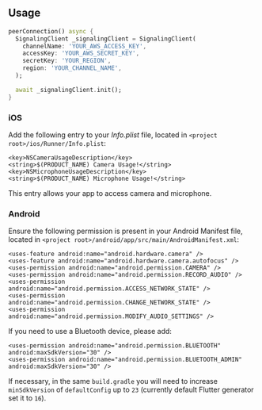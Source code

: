 <!--
This README describes the package. If you publish this package to pub.dev,
this README's contents appear on the landing page for your package.

For information about how to write a good package README, see the guide for
[writing package pages](https://dart.dev/guides/libraries/writing-package-pages).

For general information about developing packages, see the Dart guide for
[creating packages](https://dart.dev/guides/libraries/create-library-packages)
and the Flutter guide for
[developing packages and plugins](https://flutter.dev/developing-packages).
-->

## Usage

```dart
peerConnection() async {
  SignalingClient _signalingClient = SignalingClient(
    channelName: 'YOUR_AWS_ACCESS_KEY',
    accessKey: 'YOUR_AWS_SECRET_KEY',
    secretKey: 'YOUR_REGION',
    region: 'YOUR_CHANNEL_NAME',
  );

  await _signalingClient.init();
}
```

### iOS

Add the following entry to your _Info.plist_ file, located
in `<project root>/ios/Runner/Info.plist`:

```xmls
<key>NSCameraUsageDescription</key>
<string>$(PRODUCT_NAME) Camera Usage!</string>
<key>NSMicrophoneUsageDescription</key>
<string>$(PRODUCT_NAME) Microphone Usage!</string>
```

This entry allows your app to access camera and microphone.

### Android

Ensure the following permission is present in your Android Manifest file, located
in `<project root>/android/app/src/main/AndroidManifest.xml`:

```xmls
<uses-feature android:name="android.hardware.camera" />
<uses-feature android:name="android.hardware.camera.autofocus" />
<uses-permission android:name="android.permission.CAMERA" />
<uses-permission android:name="android.permission.RECORD_AUDIO" />
<uses-permission android:name="android.permission.ACCESS_NETWORK_STATE" />
<uses-permission android:name="android.permission.CHANGE_NETWORK_STATE" />
<uses-permission android:name="android.permission.MODIFY_AUDIO_SETTINGS" />
```

If you need to use a Bluetooth device, please add:

```xmls
<uses-permission android:name="android.permission.BLUETOOTH" android:maxSdkVersion="30" />
<uses-permission android:name="android.permission.BLUETOOTH_ADMIN" android:maxSdkVersion="30" />
```

If necessary, in the same `build.gradle` you will need to increase `minSdkVersion`
of `defaultConfig` up to `23` (currently default Flutter generator set it to `16`).
